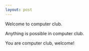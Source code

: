```yaml
---
layout: post
---
```


Welcome to computer club.

Anything is possible in computer club.

You are computer club, welcome!
